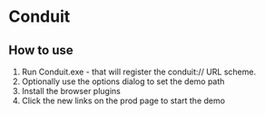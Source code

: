 # Conduit

## How to use
1. Run Conduit.exe - that will register the conduit:// URL scheme.
2. Optionally use the options dialog to set the demo path
2. Install the browser plugins
3. Click the new links on the prod page to start the demo